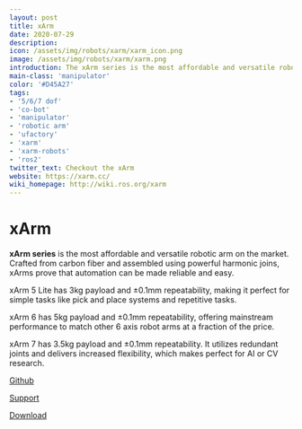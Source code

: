 ```yaml
---
layout: post
title: xArm
date: 2020-07-29
description:
icon: /assets/img/robots/xarm/xarm_icon.png
image: /assets/img/robots/xarm/xarm.png
introduction: The xArm series is the most affordable and versatile robotic arm on the market. Crafted from carbon fiber and assembled using powerful harmonic joins, xArms prove that automation can be made reliable and easy. 
main-class: 'manipulator'
color: '#D45A27'
tags:
- '5/6/7 dof'
- 'co-bot'
- 'manipulator'
- 'robotic arm'
- 'ufactory'
- 'xarm'
- 'xarm-robots'
- 'ros2'
twitter_text: Checkout the xArm
website: https://xarm.cc/
wiki_homepage: http://wiki.ros.org/xarm
---
```

# **xArm**

**xArm series** is the most affordable and versatile robotic arm on the market. Crafted from carbon fiber and assembled using powerful harmonic joins, xArms prove that automation can be made reliable and easy.

xArm 5 Lite has 3kg payload and ±0.1mm repeatability, making it perfect for simple tasks like pick and place systems and repetitive tasks.

xArm 6 has 5kg payload and ±0.1mm repeatability, offering mainstream performance to match other 6 axis robot arms at a fraction of the price.

xArm 7 has 3.5kg payload and ±0.1mm repeatability. It utilizes redundant joints and delivers increased flexibility, which makes perfect for AI or CV research.

[Github](https://github.com/xArm-Developer/xarm_ros)

[Support](https://www.ufactory.cc/#/en/support/product)

[Download](https://www.ufactory.cc/#/en/support/download/xarm)
